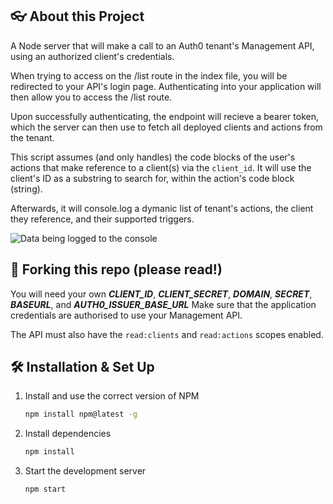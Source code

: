 ##  👓 About this Project
A Node server that will make a call to an Auth0 tenant's Management API, using an authorized client's credentials. 

When trying to access on the /list route in the index file, you will be redirected to your API's login page. Authenticating into your application will then allow you to access the /list route.

Upon successfully authenticating, the endpoint will recieve a bearer token, which the server can then use to fetch all deployed clients and actions from the tenant.

This script assumes (and only handles) the code blocks of the user's actions that make reference to a client(s) via the `client_id`. It will use the client's ID as a substring to search for, within the action's code block (string).

Afterwards, it will console.log a dymanic list of tenant's actions, the client they reference, and their supported triggers.

![Data being logged to the console](/src/images/-env%20%E2%80%94%20auth-0-simlutation%202022-09-05%20at%208.02.39%20PM.jpg)

## 🚨 Forking this repo (please read!)

You will need your own _**CLIENT_ID**_, _**CLIENT_SECRET**_, _**DOMAIN**_, _**SECRET**_, _**BASEURL**_, and _**AUTH0_ISSUER_BASE_URL**_
Make sure that the application credentials are authorised to use your Management API.

The API must also have the `read:clients` and `read:actions` scopes enabled.


## 🛠 Installation & Set Up

1. Install and use the correct version of NPM

   ```sh
   npm install npm@latest -g
   ```

2. Install dependencies

   ```sh
   npm install
   ```

3. Start the development server

   ```sh
   npm start